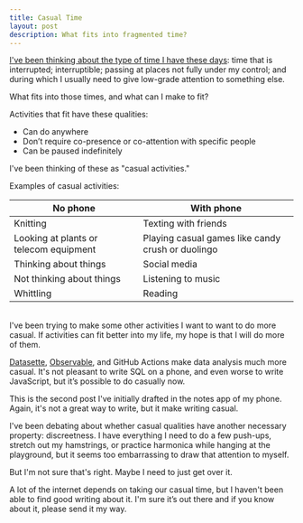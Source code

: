 ```yaml
---
title: Casual Time
layout: post
description: What fits into fragmented time?
---
```


[I've been thinking about the type of time I have these
days](https://bunkum.us/2022/11/06/asynch-civics.html): time that is
interrupted; interruptible; passing at places not fully under my
control; and during which I usually need to give low-grade attention
to something else.

What fits into those times, and what can I make to fit?

Activities that fit have these qualities:
* Can do anywhere
* Don’t require co-presence or co-attention with specific people
* Can be paused indefinitely

I've been thinking of these as "casual activities." 

Examples of casual activities:

| No phone | With phone |
|-|-|
| Knitting | Texting with friends |
| Looking at plants or telecom equipment | Playing casual games like candy crush or duolingo |
| Thinking about things | Social media |
| Not thinking about things | Listening to music | 
| Whittling | Reading | 

<br />
I've been trying to make some other activities I want to want to do
more casual. If activities can fit better into my life, my hope is
that I will do more of them.

[Datasette](https://datasette.io/),
[Observable](https://observablehq.com/@fgregg), and GitHub Actions
make data analysis much more casual. It's not pleasant to write SQL on
a phone, and even worse to write JavaScript, but it’s possible to do
casually now.

This is the second post I've initially drafted in the notes app of my
phone. Again, it's not a great way to write, but it make writing
casual.

I've been debating about whether casual qualities have another
necessary property: discreetness. I have everything I need to do a few
push-ups, stretch out my hamstrings, or practice harmonica while
hanging at the playground, but it seems too embarrassing to draw that
attention to myself.

But I'm not sure that's right. Maybe I need to just get over it.

A lot of the internet depends on taking our casual time, but I haven't
been able to find good writing about it.  I'm sure it’s out there and
if you know about it, please send it my way.




